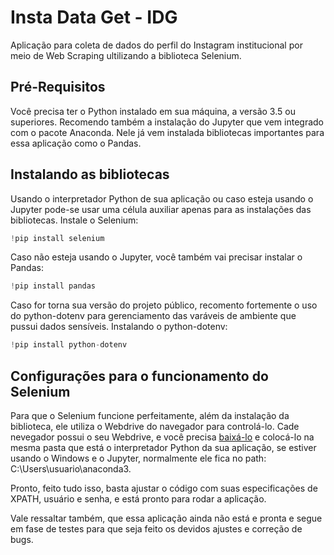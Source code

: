 # Insta Data Get - IDG

Aplicação para coleta de dados do perfil do Instagram institucional por meio de Web Scraping ultilizando a biblioteca Selenium.

## Pré-Requisitos

Você precisa ter o Python instalado em sua máquina, a versão 3.5 ou superiores. Recomendo também a instalação do Jupyter que vem integrado com o pacote Anaconda. Nele já vem instalada bibliotecas importantes para essa aplicação como o Pandas.

## Instalando as bibliotecas 

Usando o interpretador Python de sua aplicação ou caso esteja usando o Jupyter pode-se usar uma célula auxiliar apenas para as instalações das bibliotecas.
Instale o Selenium:

```Python
!pip install selenium
```

Caso não esteja usando o Jupyter, você também vai precisar instalar o Pandas:

```Python
!pip install pandas
```

Caso for torna sua versão do projeto público, recomento fortemente o uso do python-dotenv para gerenciamento das varáveis de ambiente que pussui dados sensíveis.
Instalando o python-dotenv:

```Python
!pip install python-dotenv
```

## Configurações para o funcionamento do Selenium

Para que o Selenium funcione perfeitamente, além da instalação da biblioteca, ele utiliza o Webdrive do navegador para controlá-lo. Cade nevegador possui o seu Webdrive, e você precisa [baixá-lo](https://www.selenium.dev/documentation/webdriver/getting_started/install_drivers/) e colocá-lo na mesma pasta que está o interpretador Python da sua aplicação, se estiver usando o Windows e o Jupyter, normalmente ele fica no path: C:\Users\usuario\anaconda3.

Pronto, feito tudo isso, basta ajustar o código com suas especificações de XPATH, usuário e senha, e está pronto para rodar a aplicação.

Vale ressaltar também, que essa aplicação ainda não está e pronta e segue em fase de testes para que seja feito os devidos ajustes e correção de bugs.
